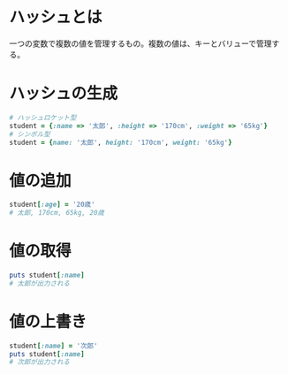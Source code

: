 # ハッシュとは
一つの変数で複数の値を管理するもの。複数の値は、キーとバリューで管理する。

# ハッシュの生成
```ruby
# ハッシュロケット型
student = {:name => '太郎', :height => '170cm', :weight => '65kg'}
# シンボル型
student = {name: '太郎', height: '170cm', weight: '65kg'}
```

# 値の追加
```ruby
student[:age] = '20歳'
# 太郎, 170cm, 65kg, 20歳
```

# 値の取得
```ruby
puts student[:name]
# 太郎が出力される
```

# 値の上書き
```ruby
student[:name] = '次郎'
puts student[:name]
# 次郎が出力される
```